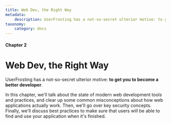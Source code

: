 ```yaml
---
title: Web Dev, the Right Way
metadata:
    description: UserFrosting has a not-so-secret ulterior motive: to get you to become a better developer. 
taxonomy:
    category: docs
---
```


#### Chapter 2

# Web Dev, the Right Way

UserFrosting has a not-so-secret ulterior motive: **to get you to become a better developer**. 

In this chapter, we'll talk about the state of modern web development tools and practices, and clear up some common misconceptions about how web applications actually work.  Then, we'll go over key security concepts. Finally, we'll discuss best practices to make sure that users will be able to find and use your application when it's finished.
